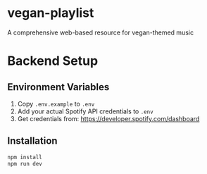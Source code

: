 # vegan-playlist
A comprehensive web-based resource for vegan-themed music


# Backend Setup

## Environment Variables

1. Copy `.env.example` to `.env`
2. Add your actual Spotify API credentials to `.env`
3. Get credentials from: https://developer.spotify.com/dashboard

## Installation

```bash
npm install
npm run dev
